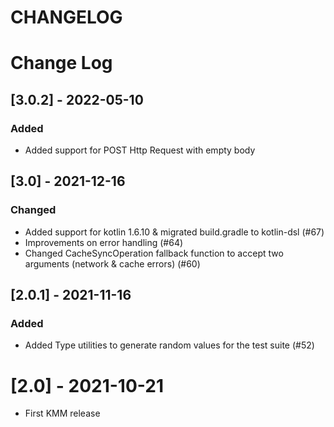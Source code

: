 # CHANGELOG

# Change Log

## [3.0.2] - 2022-05-10
### Added
- Added support for POST Http Request with empty body

## [3.0] - 2021-12-16
### Changed
- Added support for kotlin 1.6.10 & migrated build.gradle to kotlin-dsl (#67)
- Improvements on error handling (#64)
- Changed CacheSyncOperation fallback function to accept two arguments (network & cache errors) (#60)

## [2.0.1] - 2021-11-16
### Added
- Added Type utilities to generate random values for the test suite (#52)


# [2.0] - 2021-10-21
- First KMM release
